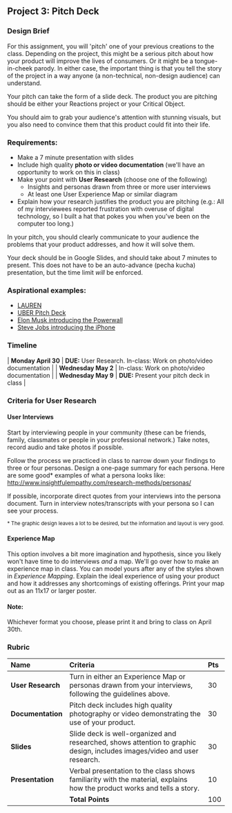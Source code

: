 ## Project 3: Pitch Deck

### Design Brief

For this assignment, you will 'pitch' one of your previous creations to the class. Depending on the project, this might be a serious pitch about how your product will improve the lives of consumers. Or it might be a tongue-in-cheek parody. In either case, the important thing is that you tell the story of the project in a way anyone (a non-technical, non-design audience) can understand.

Your pitch can take the form of a slide deck. The product you are pitching should be either your Reactions project or your Critical Object.

You should aim to grab your audience's attention with stunning visuals, but you also need to convince them that this product could fit into their life.

### Requirements:
- Make a 7 minute presentation with slides
- Include high quality **photo or video documentation** (we'll have an opportunity to work on this in class)
- Make your point with **User Research** (choose one of the following)
  - Insights and personas drawn from three or more user interviews
  - At least one User Experience Map or similar diagram
- Explain how your research justifies the product you are pitching (e.g.: All of my interviewees reported frustration with overuse of digital technology, so I built a hat that pokes you when you've been on the computer too long.)

In your pitch, you should clearly communicate to your audience the problems that your product addresses, and how it will solve them.

Your deck should be in Google Slides, and should take about 7 minutes to present. This does not have to be an auto-advance (pecha kucha) presentation, but the time limit *will* be enforced.

### Aspirational examples:
- [LAUREN](https://get-lauren.com/)
- [UBER Pitch Deck](https://medium.com/@gc/the-beginning-of-uber-7fb17e544851)
- [Elon Musk introducing the Powerwall](https://medium.com/firm-narrative/want-a-better-pitch-watch-this-328b95c2fd0b)
- [Steve Jobs introducing the iPhone](https://www.youtube.com/watch?v=x7qPAY9JqE4)


### Timeline

| **Monday April 30** | **DUE:** User Research. In-class: Work on photo/video documentation |
| **Wednesday May 2** | In-class: Work on photo/video documentation |
| **Wednesday May 9** | **DUE:** Present your pitch deck in class |


### Criteria for User Research

#### User Interviews
Start by interviewing people in your community (these can be friends, family, classmates or people in your professional network.) Take notes, record audio and take photos if possible.

Follow the process we practiced in class to narrow down your findings to three or four personas. Design a one-page summary for each persona. Here are some good<super>*</super> examples of what a persona looks like: <http://www.insightfulempathy.com/research-methods/personas/>

If possible, incorporate direct quotes from your interviews into the persona document. Turn in interview notes/transcripts with your persona so I can see your process.

<small><super>*</super> The graphic design leaves a lot to be desired, but the information and layout is very good.</small>

#### Experience Map
This option involves a bit more imagination and hypothesis, since you likely won't have time to do interviews _and_ a map. We'll go over how to make an experience map in class. You can model yours after any of the styles shown in _Experience Mapping_. Explain the ideal experience of using your product and how it addresses any shortcomings of existing offerings. Print your map out as an 11x17 or larger poster.

#### Note:
Whichever format you choose, please print it and bring to class on April 30th.

### Rubric

| Name | Criteria | Pts |
| :--- | :--- | :--- |
| **User Research** | Turn in either an Experience Map or personas drawn from your interviews, following the guidelines above. | 30 |
| **Documentation** | Pitch deck includes high quality photography or video demonstrating the use of your product. | 30 |
| **Slides** | Slide deck is well-organized and researched, shows attention to graphic design, includes images/video and user research. | 30 |
| **Presentation** | Verbal presentation to the class shows familiarity with the material, explains how the product works and tells a story. | 10 |
| | **Total Points** | 100 |
